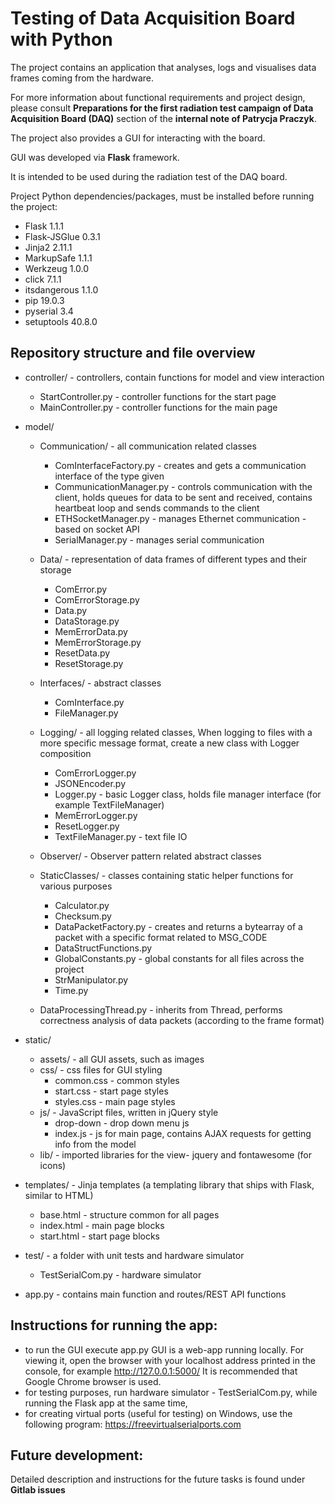 # Testing of Data Acquisition Board with Python

  

The project contains an application that analyses, logs and visualises data frames coming from the hardware.

For more information about functional requirements and project design, please consult **Preparations for the first radiation test campaign of Data Acquisition Board (DAQ)** section of the **internal note of Patrycja Praczyk**.

The project also provides a GUI for interacting with the board.

GUI was developed via **Flask** framework.

It is intended to be used during the radiation test of the DAQ board.

  

Project Python dependencies/packages, must be installed before running the project:

* Flask 1.1.1
* Flask-JSGlue 0.3.1
* Jinja2 2.11.1
* MarkupSafe 1.1.1
* Werkzeug 1.0.0
* click 7.1.1 
* itsdangerous 1.1.0
* pip 19.0.3
* pyserial 3.4
* setuptools 40.8.0

  
  

## Repository structure and file overview

* controller/ - controllers, contain functions for model and view interaction
	* StartController.py - controller functions for the start page
	* MainController.py - controller functions for the main page
* model/
    * Communication/ - all communication related classes
    	* ComInterfaceFactory.py - creates and gets a communication interface of the type given
    	* CommunicationManager.py - controls communication with the client, holds queues for data to be sent and received, contains heartbeat loop and sends commands to the client
    	* ETHSocketManager.py - manages Ethernet communication - based on socket API
    	* SerialManager.py - manages serial communication
    * Data/ - representation of data frames of different types and their storage
    	* ComError.py
    	* ComErrorStorage.py
    	* Data.py
    	* DataStorage.py
    	* MemErrorData.py
    	* MemErrorStorage.py
    	* ResetData.py
    	* ResetStorage.py
    * Interfaces/ - abstract classes
    	* ComInterface.py
    	* FileManager.py
    
    * Logging/ - all logging related classes,
    When logging to files with a more specific message format, create a new class with Logger composition
    	* ComErrorLogger.py
    	* JSONEncoder.py
    	* Logger.py - basic Logger class, holds file manager interface (for example TextFileManager)
    	* MemErrorLogger.py
    	* ResetLogger.py
    	* TextFileManager.py - text file IO
    * Observer/ - Observer pattern related abstract classes
    * StaticClasses/ - classes containing static helper functions for various purposes
    	* Calculator.py
    	* Checksum.py
    	* DataPacketFactory.py - creates and returns a bytearray of a packet with a specific format related to MSG_CODE
    	* DataStructFunctions.py
    	* GlobalConstants.py - global constants for all files across the project
    	* StrManipulator.py
    	* Time.py
    
    * DataProcessingThread.py - inherits from Thread, performs correctness analysis of data packets (according to the frame format)

* static/
	* assets/ - all GUI assets, such as images
	* css/ - css files for GUI styling
		* common.css - common styles
		* start.css - start page styles
		* styles.css - main page styles
	* js/ - JavaScript files, written in jQuery style
		* drop-down - drop down menu js
		* index.js - js for main page, contains AJAX requests for getting info from the model
	* lib/ - imported libraries for the view- jquery and fontawesome (for icons)
* templates/ - Jinja templates (a templating library that ships with Flask, similar to HTML)
	* base.html - structure common for all pages
	* index.html - main page blocks
	* start.html - start page blocks
* test/ - a folder with unit tests and hardware simulator
	* TestSerialCom.py - hardware simulator
* app.py - contains main function and routes/REST API functions

## Instructions for running the app:

* to run the GUI execute app.py
  GUI is a web-app running locally. 
  For viewing it, open the browser with your localhost address printed in the console, for example http://127.0.0.1:5000/
  It is recommended that Google Chrome browser is used.
* for testing purposes, run hardware simulator - TestSerialCom.py, while running the Flask app at the same time,
* for creating virtual ports (useful for testing) on Windows, use the following program: 
https://freevirtualserialports.com

## Future development:
Detailed description and instructions for the future tasks is found under **Gitlab issues**